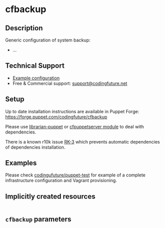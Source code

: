 # cfbackup

## Description

Generic configuration of system backup:

* ...

## Technical Support

* [Example configuration](https://github.com/codingfuture/puppet-test)
* Free & Commercial support: [support@codingfuture.net](mailto:support@codingfuture.net)

## Setup

Up to date installation instructions are available in Puppet Forge: https://forge.puppet.com/codingfuture/cfbackup

Please use [librarian-puppet](https://rubygems.org/gems/librarian-puppet/) or
[cfpuppetserver module](https://codingfuture.net/docs/cfpuppetserver) to deal with dependencies.

There is a known r10k issue [RK-3](https://tickets.puppetlabs.com/browse/RK-3) which prevents
automatic dependencies of dependencies installation.

## Examples

Please check [codingufuture/puppet-test](https://github.com/codingfuture/puppet-test) for
example of a complete infrastructure configuration and Vagrant provisioning.

## Implicitly created resources

```yaml
```

## `cfbackup` parameters



